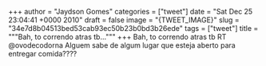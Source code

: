 
+++
author = "Jaydson Gomes"
categories = ["tweet"]
date = "Sat Dec 25 23:04:41 +0000 2010"
draft = false
image = "{TWEET_IMAGE}"
slug = "34e7d8b04513bed53cab93ec50b23b0bd3b26ede"
tags = ["tweet"]
title = """Bah, to correndo atras tb..."""
+++
Bah, to correndo atras tb RT @ovodecodorna Alguem sabe de algum lugar que esteja aberto para entregar comida????
